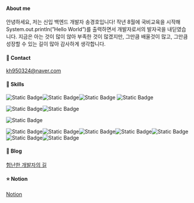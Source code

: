 
#### About me
안녕하세요, 저는 신입 백엔드 개발자 송경호입니다! 
작년 8월에 국비교육을 시작해 System.out.println(”Hello World”)를 출력하면서 개발자로서의 발자국을 내딛였습니다.
지금은 아는 것이 많이 않아 부족한 것이 많겠지만, 그만큼 배울것이 많고, 그만큼 성장할 수 있는 길이 많아 감사하게 생각합니다.

#### 📮 Contact
[kh950324@naver.com](kh950324@naver.com)

#### 🔑 Skills
<img alt="Static Badge" src="https://img.shields.io/badge/java-%23000471?style=flat"><img alt="Static Badge" src="https://img.shields.io/badge/spring-green?style=flat"><img alt="Static Badge" src="https://img.shields.io/badge/springboot-%2343a700?style=flat">
<img alt="Static Badge" src="https://img.shields.io/badge/Mybatis-%2300b1e2?style=flat">

<img alt="Static Badge" src="https://img.shields.io/badge/Apachtomcat-%23f0ff6c?style=flat"><img alt="Static Badge" src="https://img.shields.io/badge/Amazon%20AWS-%23ae74ff?style=flat">

<img alt="Static Badge" src="https://img.shields.io/badge/oracle-%23d00000?style=flat">

<img alt="Static Badge" src="https://img.shields.io/badge/HTML5-%23ff8c00e1?style=flat"><img alt="Static Badge" src="https://img.shields.io/badge/css-%23fff200?style=flat"><img alt="Static Badge" src="https://img.shields.io/badge/React-%233785f1?style=flat"><img alt="Static Badge" src="https://img.shields.io/badge/Javascript-%234fca97?style=flat"><img alt="Static Badge" src="https://img.shields.io/badge/JSP-%230048e2?style=flat"><img alt="Static Badge" src="https://img.shields.io/badge/JQuary-%23664394?style=flat"><img alt="Static Badge" src="https://img.shields.io/badge/AJax-%237dc287?style=flat">


#### 📗 Blog
<a href="https://blog.naver.com/kh950324" target="_blank">험난한 개발자의 길</a>

#### ⭐️ Notion
<a href="https://difficult-sandwich-f97.notion.site/d62666b5a09141a8b2776cda6729466e?pvs=4" target="_blank">Notion</a>

<!--
**kyounghosong/kyounghosong** is a ✨ _special_ ✨ repository because its `README.md` (this file) appears on your GitHub profile.

Here are some ideas to get you started:

- 🔭 I’m currently working on ...
- 🌱 I’m currently learning ...
- 👯 I’m looking to collaborate on ...
- 🤔 I’m looking for help with ...
- 💬 Ask me about ...
- 📫 How to reach me: ...
- 😄 Pronouns: ...
- ⚡ Fun fact: ...
-->
